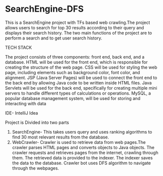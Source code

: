 # SearchEngine-DFS

This is a SearchEngine project with TFs based web crawling.The project allows users to search for top 30 results according to their query and displays their search history.
The two main functions of the project are to perform a search and to get user search history.

TECH STACK

The project consists of three components: front end, back end, and a database.
HTML will be used for the front end, which is responsible for creating the structure of the web page.
CSS will be used for styling the web page, including elements such as background color, font color, and alignment.
JSP (Java Server Pages) will be used to connect the front end to the back end by allowing Java code to be written inside HTML files.
Java Servlets will be used for the back end, specifically for creating multiple mini servers to handle different types of calculations or operations.
MySQL, a popular database management system, will be used for storing and interacting with data

IDE- IntelliJ Idea

Project is Divided into two parts
1. SearchEngine- This takes users query and uses ranking algorithms to find 30 most relevant results from the database.
2. WebCrawler- Crawler is used to retrieve data from web pages.The crawler parses HTML pages and converts objects to Java objects. The crawler requests and retrieves pages from the internet, crawling through them.
   The retrieved data is provided to the indexer. The indexer saves the data to the database.
   Crawler bot uses DFS algorithm to navigate through the webpages.
